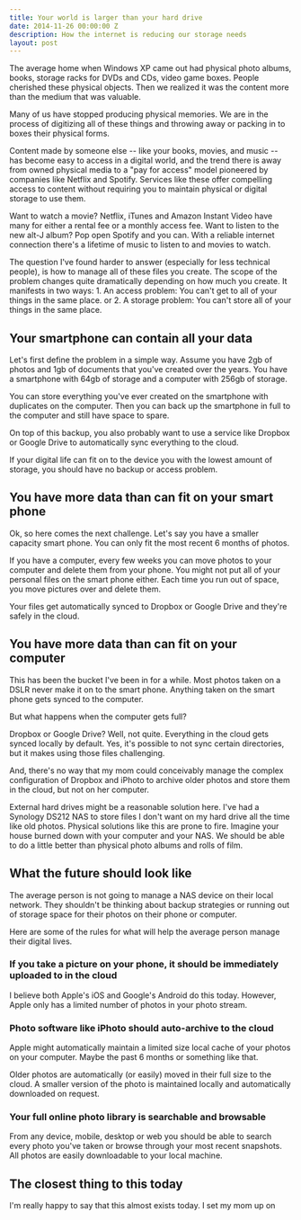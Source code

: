 ```yaml
---
title: Your world is larger than your hard drive
date: 2014-11-26 00:00:00 Z
description: How the internet is reducing our storage needs
layout: post
---
```


The average home when Windows XP came out had physical photo albums, books, storage racks for DVDs and CDs, video game boxes. People cherished these physical objects. Then we realized it was the content more than the medium that was valuable.

Many of us have stopped producing physical memories. We are in the process of digitizing all of these things and throwing away or packing in to boxes their physical forms.

Content made by someone else -- like your books, movies, and music -- has become easy to access in a digital world, and the trend there is away from owned physical media to a "pay for access" model pioneered by companies like Netflix and Spotify. Services like these offer compelling access to content without requiring you to maintain physical or digital storage to use them.  

Want to watch a movie? Netflix, iTunes and Amazon Instant Video have many for either a rental fee or a monthly access fee. Want to listen to the new alt-J album? Pop open Spotify and you can. With a reliable internet connection there's a lifetime of music to listen to and movies to watch. 

The question I've found harder to answer (especially for less technical people), is how to manage all of these files you create. The scope of the problem changes quite dramatically depending on how much you create. It manifests in two ways: 1. An access problem: You can't get to all of your things in the same place. or 2. A storage problem: You can't store all of your things in the same place.

## Your smartphone can contain all your data 

Let's first define the problem in a simple way. Assume you have 2gb of photos and 1gb of documents that you've created over the years. You have a smartphone with 64gb of storage and a computer with 256gb of storage. 

You can store everything you've ever created on the smartphone with duplicates on the computer. Then you can back up the smartphone in full to the computer and still have space to spare. 

On top of this backup, you also probably want to use a service like Dropbox or Google Drive to automatically sync everything to the cloud. 

If your digital life can fit on to the device you with the lowest amount of storage, you should have no backup or access problem. 

## You have more data than can fit on your smart phone

Ok, so here comes the next challenge. Let's say you have a smaller capacity smart phone. You can only fit the most recent 6 months of photos. 

If you have a computer, every few weeks you can move photos to your computer and delete them from your phone. You might not put all of your personal files on the smart phone either. Each time you run out of space, you move pictures over and delete them.

Your files get automatically synced to Dropbox or Google Drive and they're safely in the cloud.

## You have more data than can fit on your computer

This has been the bucket I've been in for a while. Most photos taken on a DSLR never make it on to the smart phone. Anything taken on the smart phone gets synced to the computer. 

But what happens when the computer gets full? 

Dropbox or Google Drive? Well, not quite. Everything in the cloud gets synced locally by default. Yes, it's possible to not sync certain directories, but it makes using those files challenging. 

And, there's no way that my mom could conceivably manage the complex configuration of Dropbox and iPhoto to archive older photos and store them in the cloud, but not on her computer.

External hard drives might be a reasonable solution here. I've had a Synology DS212 NAS to store files I don't want on my hard drive all the time like old photos. Physical solutions like this are prone to fire. Imagine your house burned down with your computer and your NAS. We should be able to do a little better than physical photo albums and rolls of film. 

## What the future should look like

The average person is not going to manage a NAS device on their local network. They shouldn't be thinking about backup strategies or running out of storage space for their photos on their phone or computer.

Here are some of the rules for what will help the average person manage their digital lives.

### If you take a picture on your phone, it should be immediately uploaded to in the cloud

I believe both Apple's iOS and Google's Android do this today. However, Apple only has a limited number of photos in your photo stream. 

### Photo software like iPhoto should auto-archive to the cloud

Apple might automatically maintain a limited size local cache of your photos on your computer. Maybe the past 6 months or something like that. 

Older photos are automatically (or easily) moved in their full size to the cloud. A smaller version of the photo is maintained locally and automatically downloaded on request. 

### Your full online photo library is searchable and browsable

From any device, mobile, desktop or web you should be able to search every photo you've taken or browse through your most recent snapshots. All photos are easily downloadable to your local machine.

## The closest thing to this today

I'm really happy to say that this almost exists today. I set my mom up on 
